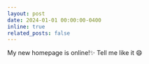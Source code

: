 ```yaml
---
layout: post
date: 2024-01-01 00:00:00-0400
inline: true
related_posts: false
---
```


My new homepage is online!:sparkles: Tell me like it :smile: